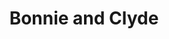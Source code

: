 ---
title: "Bonnie and Clyde"
url: /bagnoles-de-lorne-normandie/bonnie-and-clyde/
shop: antiquités
---